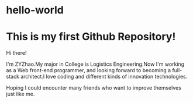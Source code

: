 # hello-world
This is my first Github Repository!
===================================

Hi there!

I'm ZYZhao.My major in College is Logistics Engineering.Now I'm working as a Web front-end programmer, and looking forward to becoming a full-stack architect.I love coding and different kinds of innovation technologies.

Hoping I could encounter many friends who want to improve themselves just like me.
